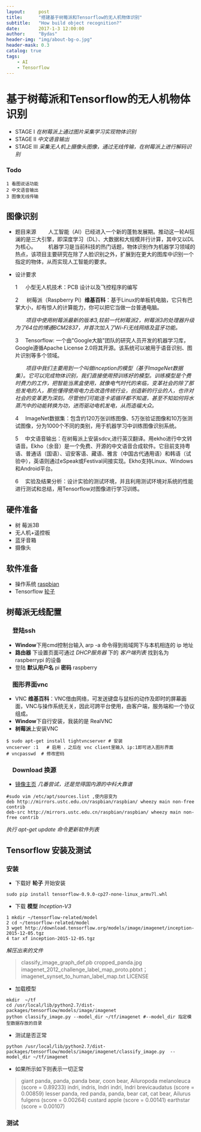 ```yaml
---
layout:     post
title:      "搭建基于树莓派和Tensorflow的无人机物体识别"
subtitle:   "How build object recognition?"
date:       2017-1-3 12:00:00
author:     "Bydas"
header-img: "img/about-bg-o.jpg"
header-mask: 0.3
catalog: true
tags:
    - AI    
    - Tensorflow
---
```


# 基于树莓派和Tensorflow的无人机物体识别

- STAGE I      *在树莓派上通过图片采集学习实现物体识别* 
- STAGE II     *中文语音输出*
- STAGE III    *采集无人机上摄像头图像，通过无线传输，在树莓派上进行解码识别*

### Todo

    1 看图说话功能
    2 中文语音输出
    3 图像无线传输

## 图像识别
 - 题目来源
  &emsp;&emsp;人工智能（AI）已经进入一个新的蓬勃发展期。推动这一轮AI狂澜的是三大引擎，即深度学习（DL）、大数据和大规模并行计算，其中又以DL为核心。
  &emsp;&emsp;机器学习是当前科技的热门话题，物体识别作为机器学习领域的热点，该项目主要研究在除了人脸识别之外，扩展到在更大的图库中识别一个指定的物体，从而实现人工智能的要求。

- 设计要求

    1 &emsp; 小型无人机技术：PCB 设计以及飞控程序的编写

    2 &emsp;  树莓派（Raspberry Pi）**维基百科**：基于Linux的单板机电脑，它只有巴掌大小，却有惊人的计算能力，你可以把它当做一台普通电脑。

    &emsp;&emsp;*项目中使用树莓派最新的版本3,较前一代树莓派2，树莓派3的处理器升级为了64位的博通BCM2837，并首次加入了Wi-Fi无线网络及蓝牙功能。*

    3 &emsp;Tensorflow: 一个由"Google大脑"团队的研究人员开发的机器学习库，Google遵循Apache License 2.0将其开源。该系统可以被用于语音识别、图片识别等多个领域。

    &emsp;&emsp;*项目中我们主要用到一个叫做inception的模型（基于ImageNet数据集）。它可以完成物体识别，我们直接使用预训练好的模型。训练模型是个费时费力的工作，把智能当黑盒使用，就像电气时代的来临，变革社会的除了那些发电的人，那些懂得使用电力去改造传统行业，创造新的行业的人，也许对社会的变革更为深刻。尽管他们可能连卡诺循环都不知道，甚至不知如何将水蒸汽中的动能转换为功，进而驱动电机发电，从而造福大众。*

    4 &emsp;ImageNet数据集：包含约120万张训练图像、5万张验证图像和10万张测试图像，分为1000个不同的类别，用于机器学习中训练图像识别系统。

    5 &emsp;中文语音输出：在树莓派上安装sdcv,进行英汉翻译。用ekho进行中文转语音。Ekho（余音）是一个免费、开源的中文语音合成软件。它目前支持粤语、普通话（国语）、诏安客语、藏语、雅言（中国古代通用语）和韩语（试验中），英语则通过eSpeak或Festival间接实现。Ekho支持Linux、Windows和Android平台。

    6 &emsp;实验及结果分析：设计实验的测试环境，并且利用测试环境对系统的性能进行测试和总结，用Tensorflow对图像进行学习训练。

## 硬件准备
- 树 莓派3B
- 无人机+遥控板
- 蓝牙音箱
- 摄像头

## 软件准备
 - 操作系统 [raspbian](https://downloads.raspberrypi.org/raspbian/images/raspbian-2016-05-31/)
- Tensorflow  [轮子](http://tensordata.cn/tensorflow-0.9.0-cp27-none-linux_armv7l.whl)

## 树莓派无线配置

 ### &emsp;登陆ssh

- **Window**下用cmd控制台输入 arp -a 命令得到局域网下与本机相连的 ip 地址
- **路由器** 下设置页面可通过 *DHCP服务器* 下的 *客户端列表* 找到名为 raspberrypi 的设备
- 登陆 **默认用户名** pi **密码** raspberry 

 ### &emsp;图形界面vnc

 - VNC **维基百科**：VNC借由网络，可发送键盘与鼠标的动作及即时的屏幕画面，VNC与操作系统无关，因此可跨平台使用，由客户端，服务端和一个协议组成。
- **Window**下自行安装，我装的是 RealVNC
- **树莓派**上安装VNC

```
$ sudo apt-get install tightvncserver # 安装
vncserver :1   # 启用 ，之后在 vnc client里输入 ip:1即可进入图形界面
# vncpasswd  # 修改密码
```

### &emsp;Download 换源
 - [镜像主页](https://lug.ustc.edu.cn/wiki/mirrors/help/raspbian)
  *几番尝试，还是觉得国内源的中科大靠谱*

```
#sudo vim /etc/apt/sources.list ,使内容变为
deb http://mirrors.ustc.edu.cn/raspbian/raspbian/ wheezy main non-free contrib
deb-src http://mirrors.ustc.edu.cn/raspbian/raspbian/ wheezy main non-free contrib
```

*执行 apt-get update 命令更新软件列表*

## Tensorflow 安装及测试

### 安装

- 下载好 **轮子** 开始安装

```
sudo pip install tensorflow-0.9.0-cp27-none-linux_armv7l.whl
```
- 下载 **模型** *Inception-V3*

```
1 mkdir ~/tensorflow-related/model
2 cd ~/tensorflow-related/model
3 wget http://download.tensorflow.org/models/image/imagenet/inception-2015-12-05.tgz
4 tar xf inception-2015-12-05.tgz
```
*解压出来的文件*

> classify_image_graph_def.pb
> cropped_panda.jpg
> imagenet_2012_challenge_label_map_proto.pbtxt；
> imagenet_synset_to_human_label_map.txt
> LICENSE

- 加载模型

```
mkdir  ~/tf
cd /usr/local/lib/python2.7/dist-packages/tensorflow/models/image/imagenet
python classify_image.py --model_dir ~/tf/imagenet #--model_dir 指定模型数据存放的目录
```

- 测试是否正常

```
python /usr/local/lib/python2.7/dist-packages/tensorflow/models/image/imagenet/classify_image.py  --model_dir ~/tf/imagenet
```
- 如果所示如下则表示一切正常

>giant panda, panda, panda bear, coon bear, Ailuropoda melanoleuca (score = 0.89233)
>indri, indris, Indri indri, Indri brevicaudatus (score = 0.00859)
>lesser panda, red panda, panda, bear cat, cat bear, Ailurus fulgens (score = 0.00264)
>custard apple (score = 0.00141)
>earthstar (score = 0.00107)

 ### 测试
